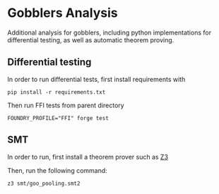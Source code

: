 # Gobblers Analysis

Additional analysis for gobblers, including python implementations for differential testing, as well as automatic theorem proving.


## Differential testing

In order to run differential tests, first install requirements with

```
pip install -r requirements.txt
```

Then run FFI tests from parent directory

```
FOUNDRY_PROFILE="FFI" forge test
```

## SMT

In order to run, first install a theorem prover such as [Z3](https://github.com/Z3Prover/z3)

Then, run the following command: 

```
z3 smt/goo_pooling.smt2
```

